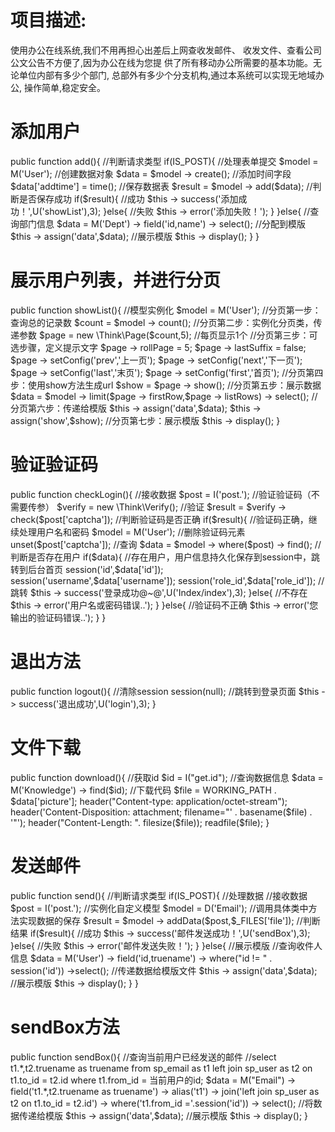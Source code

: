 <h1>项目描述:</h1>
    使用办公在线系统,我们不用再担心出差后上网查收发邮件、
    收发文件、查看公司公文公告不方便了,因为办公在线为您提
    供了所有移动办公所需要的基本功能。无论单位内部有多少个部门,
    总部外有多少个分支机构,通过本系统可以实现无地域办公,
    操作简单,稳定安全。</div>
</div>
<h1>添加用户</h1>
public function add(){
//判断请求类型
if(IS_POST){
//处理表单提交
$model = M('User');
//创建数据对象
$data = $model -> create();
//添加时间字段
$data['addtime'] = time();
//保存数据表
$result = $model -> add($data);
//判断是否保存成功
if($result){
//成功
$this -> success('添加成功！',U('showList'),3);
}else{
//失败
$this -> error('添加失败！');
}
}else{
//查询部门信息
$data = M('Dept') -> field('id,name') -> select();
//分配到模版
$this -> assign('data',$data);
//展示模版
$this -> display();
}
}

<h1>展示用户列表，并进行分页</h1>
public function showList(){
//模型实例化
$model = M('User');
//分页第一步：查询总的记录数
$count = $model -> count();
//分页第二步：实例化分页类，传递参数
$page = new \Think\Page($count,5);	//每页显示1个
//分页第三步：可选步骤，定义提示文字
$page -> rollPage = 5;
$page -> lastSuffix = false;
$page -> setConfig('prev','上一页');
$page -> setConfig('next','下一页');
$page -> setConfig('last','末页');
$page -> setConfig('first','首页');
//分页第四步：使用show方法生成url
$show = $page -> show();
//分页第五步：展示数据
$data = $model -> limit($page -> firstRow,$page -> listRows) -> select();
//分页第六步：传递给模版
$this -> assign('data',$data);
$this -> assign('show',$show);
//分页第七步：展示模版
$this -> display();
}


<h1>验证验证码</h1>
public function checkLogin(){
//接收数据
$post = I('post.');
//验证验证码（不需要传参）
$verify = new \Think\Verify();
//验证
$result = $verify -> check($post['captcha']);
//判断验证码是否正确
if($result){
//验证码正确，继续处理用户名和密码
$model = M('User');
//删除验证码元素
unset($post['captcha']);
//查询
$data = $model -> where($post) -> find();
//判断是否存在用户
if($data){
//存在用户，用户信息持久化保存到session中，跳转到后台首页
session('id',$data['id']);
session('username',$data['username']);
session('role_id',$data['role_id']);
//跳转
$this -> success('登录成功@~@',U('Index/index'),3);
}else{
//不存在
$this -> error('用户名或密码错误..');
}
}else{
//验证码不正确
$this -> error('您输出的验证码错误..');
}
}

<h1>退出方法</h1>
public function logout(){
//清除session
session(null);
//跳转到登录页面
$this -> success('退出成功',U('login'),3);
}

<h1>文件下载</h1>
public function download(){
//获取id
$id = I("get.id");
//查询数据信息
$data = M('Knowledge') -> find($id);
//下载代码
$file = WORKING_PATH . $data['picture'];
header("Content-type: application/octet-stream");
header('Content-Disposition: attachment; filename="' . basename($file) . '"');
header("Content-Length: ". filesize($file));
readfile($file);
}

<h1>发送邮件</h1>
public function send(){
//判断请求类型
if(IS_POST){
//处理数据
//接收数据
$post = I('post.');
//实例化自定义模型
$model = D('Email');
//调用具体类中方法实现数据的保存
$result = $model -> addData($post,$_FILES['file']);
//判断结果
if($result){
//成功
$this -> success('邮件发送成功！',U('sendBox'),3);
}else{
//失败
$this -> error('邮件发送失败！');
}
}else{
//展示模版
//查询收件人信息
$data = M('User') -> field('id,truename') -> where("id != " . session('id')) ->select();
//传递数据给模版文件
$this -> assign('data',$data);
//展示模版
$this -> display();
}
}

<h1>sendBox方法</h1>
public function sendBox(){
//查询当前用户已经发送的邮件
//select t1.*,t2.truename as truename from sp_email as t1 left join sp_user as t2 on t1.to_id = t2.id where t1.from_id = 当前用户的id;
$data = M("Email") -> field('t1.*,t2.truename as truename')
-> alias('t1')
-> join('left join sp_user as t2 on t1.to_id = t2.id')
-> where('t1.from_id ='.session('id'))
-> select();
//将数据传递给模版
$this -> assign('data',$data);
//展示模版
$this -> display();
}
